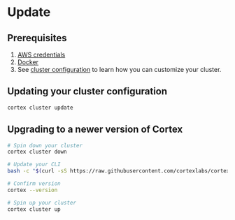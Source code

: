 # Update

## Prerequisites

1. [AWS credentials](aws.md)
2. [Docker](https://docs.docker.com/install)
3. See [cluster configuration](config.md) to learn how you can customize your cluster.

## Updating your cluster configuration

```bash
cortex cluster update
```

## Upgrading to a newer version of Cortex

<!-- CORTEX_VERSION_MINOR -->

```bash
# Spin down your cluster
cortex cluster down

# Update your CLI
bash -c "$(curl -sS https://raw.githubusercontent.com/cortexlabs/cortex/master/get-cli.sh)"

# Confirm version
cortex --version

# Spin up your cluster
cortex cluster up
```
